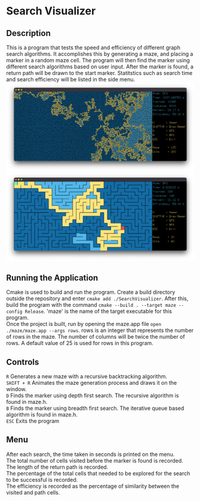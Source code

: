 # Search Visualizer
## Description
This is a program that tests the speed and efficiency of different graph search algorithms. It accomplishes this by generating a maze, and placing a marker in a random maze cell. The program will then find the marker using different search algorithms based on user input. After the marker is found, a return path will be drawn to the start marker. Statitstics such as search time and search efficiency will be listed in the side menu.
![Depth First Search with 125 X 250 Maze](https://github.com/maheersayeed99/SearchVisualizer/blob/main/images/Screen%20Shot%202022-06-23%20at%2010.03.54%20PM.png) 
![Breadth First Search with 20 x 40 Maze](https://github.com/maheersayeed99/SearchVisualizer/blob/main/images/Screen%20Shot%202022-06-23%20at%2011.32.15%20PM.png) 

## Running the Application
Cmake is used to build and run the program. Create a build directory outside the repository and enter
`cmake add ./SearchVisualizer`. After this, build the program with the command `cmake --build . --target maze --config Release`. 'maze' is the name of the target executable for this program.  
Once the project is built, run by opening the maze.app file `open ./maze/maze.app --args rows`. rows is an integer that represents the number of rows in the maze. The number of columns will be twice the number of rows. A default value of 25 is used for rows in this program.
## Controls
`R` Generates a new maze with a recursive backtracking algorithm.  
`SHIFT + R` Animates the maze generation process and draws it on the window.  
`D` Finds the marker using depth first search. The recursive algorithm is found in maze.h.   
`B` Finds the marker using breadth first search. The iterative queue based algorithm is found in maze.h.  
`ESC` Exits the program
## Menu
After each search, the time taken in seconds is printed on the menu.  
The total number of cells visited before the marker is found is recorded.  
The length of the return path is recorded.  
The percentage of the total cells that needed to be explored for the search to be successful is recorded.  
The efficiency is recorded as the percentage of similarity between the visited and path cells.  
